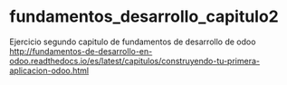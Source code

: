 # fundamentos_desarrollo_capitulo2
Ejercicio segundo capitulo de fundamentos de desarrollo de odoo 
http://fundamentos-de-desarrollo-en-odoo.readthedocs.io/es/latest/capitulos/construyendo-tu-primera-aplicacion-odoo.html
